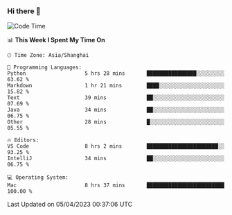 ### Hi there 👋


<!--START_SECTION:waka-->
![Code Time](http://img.shields.io/badge/Code%20Time-1%2C084%20hrs%2011%20mins-blue)

📊 **This Week I Spent My Time On** 

```text
🕑︎ Time Zone: Asia/Shanghai

💬 Programming Languages: 
Python                   5 hrs 28 mins       ████████████████░░░░░░░░░   63.62 % 
Markdown                 1 hr 21 mins        ████░░░░░░░░░░░░░░░░░░░░░   15.82 % 
Text                     39 mins             ██░░░░░░░░░░░░░░░░░░░░░░░   07.69 % 
Java                     34 mins             ██░░░░░░░░░░░░░░░░░░░░░░░   06.75 % 
Other                    28 mins             █░░░░░░░░░░░░░░░░░░░░░░░░   05.55 % 

🔥 Editors: 
VS Code                  8 hrs 2 mins        ███████████████████████░░   93.25 % 
IntelliJ                 34 mins             ██░░░░░░░░░░░░░░░░░░░░░░░   06.75 % 

💻 Operating System: 
Mac                      8 hrs 37 mins       █████████████████████████   100.00 % 
```


 Last Updated on 05/04/2023 00:37:06 UTC
<!--END_SECTION:waka-->

<!--
**SillyPasty/SillyPasty** is a ✨ _special_ ✨ repository because its `README.md` (this file) appears on your GitHub profile.

Here are some ideas to get you started:

- 🔭 I’m currently working on ...
- 🌱 I’m currently learning ...
- 👯 I’m looking to collaborate on ...
- 🤔 I’m looking for help with ...
- 💬 Ask me about ...
- 📫 How to reach me: ...
- 😄 Pronouns: ...
- ⚡ Fun fact: ...
-->


